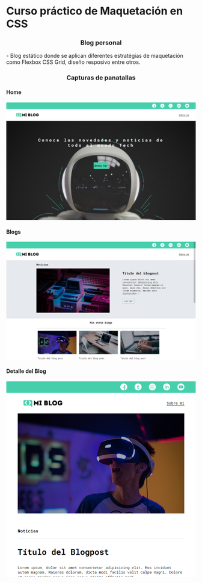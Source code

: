# Curso práctico de Maquetación en CSS

<h3 style="text-align: center";>Blog personal</h3>
- Blog estático donde se aplican diferentes estratégias de maquetación como Flexbox CSS Grid, diseño resposivo entre otros.

<h3 style="text-align: center";>Capturas de panatallas</h3>

#### Home
![Home](assets/img/2022-07-27_15h41_49.png)

#### Blogs
![Blogs](assets/img/2022-07-27_15h42_50.png)

#### Detalle del Blog
![Blog](assets/img/2022-07-27_15h43_55.png)
